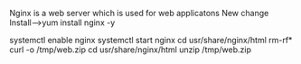 Nginx is a web server which is used for web applicatons
New change
Install-->yum install nginx -y
 
systemctl enable nginx
systemctl start nginx
cd usr/share/nginx/html
rm-rf*
curl -o /tmp/web.zip
cd usr/share/nginx/html
unzip /tmp/web.zip
